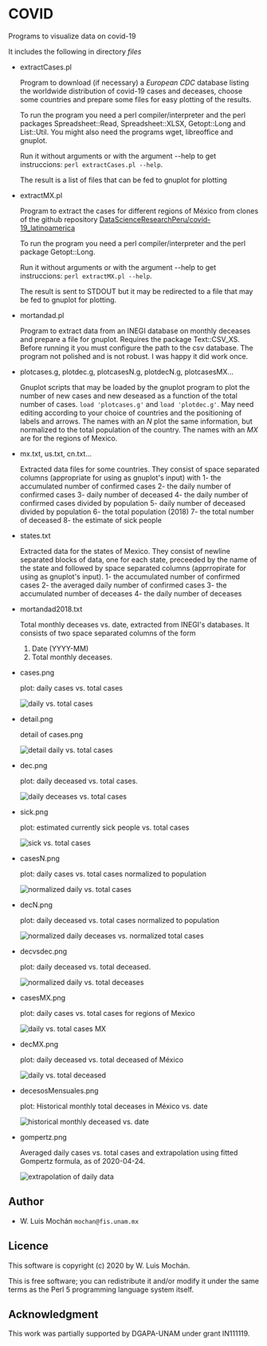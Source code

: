 # COVID

Programs to visualize data on covid-19

It includes the following in directory *files*

* extractCases.pl

  Program to download (if necessary) a *European CDC* database listing
  the worldwide distribution  of covid-19 cases and deceases, choose
  some countries and prepare some files for easy plotting of the
  results.

  To run the program you need a perl compiler/interpreter and the
  perl packages Spreadsheet::Read, Spreadsheet::XLSX, Getopt::Long and
  List::Util. You might also need the programs wget, libreoffice and gnuplot.

  Run it without arguments or with the argument --help to get
  instruccions: `perl extractCases.pl --help`.

  The result is a list of files that can be fed to gnuplot for
  plotting

* extractMX.pl

  Program to extract the cases for different regions of México from
  clones of the github repository
  [DataScienceResearchPeru/covid-19_latinoamerica](https://github.com/DataScienceResearchPeru/covid-19_latinoamerica)

  To run the program you need a perl compiler/interpreter and the
  perl package Getopt::Long.

  Run it without arguments or with the argument --help to get
  instruccions: `perl extractMX.pl --help`.

  The result is sent to STDOUT but it may be redirected to a file that
  may be fed to gnuplot for plotting.

* mortandad.pl

  Program to extract data from an INEGI database on monthly deceases
  and prepare a file for gnuplot. Requires the package
  Text::CSV_XS. Before running it you must configure the path to the
  csv database. The program not polished and is not robust. I was
  happy it did work once.

* plotcases.g, plotdec.g, plotcasesN.g, plotdecN.g, plotcasesMX...

  Gnuplot scripts that may be loaded by the gnuplot program to plot
  the number of new cases and new deseased as a function of the total
  number of cases. `load 'plotcases.g'` and `load 'plotdec.g'`. May
  need editing according to your choice of countries and the
  positioning of labels and arrows. The names with an *N* plot the
  same information, but normalized to the total population of the
  country. The names with an *MX* are for the regions of Mexico.


* mx.txt, us.txt, cn.txt...

  Extracted data files for some countries. They consist of space
  separated columns (appropriate for using as gnuplot's input) with
  1- the accumulated number of confirmed cases
  2- the daily number of confirmed cases
  3- daily number of deceased
  4- the daily number of confirmed cases divided by population
  5- daily number of deceased divided by population
  6- the total population (2018)
  7- the total number of deceased
  8- the estimate of sick people

* states.txt

  Extracted data for the states of Mexico. They consist of newline
  separated blocks of data, one for each state, preceeded by the name
  of the state and followed by space separated columns (apprropirate
  for using as gnuplot's input).
  1- the accumulated number of confirmed cases
  2- the averaged daily number of confirmed cases
  3- the accumulated number of deceases
  4- the daily number of deceases

* mortandad2018.txt

  Total monthly deceases vs. date, extracted from INEGI's
  databases. It consists of two space separated columns of the form
  1. Date (YYYY-MM)
  2. Total monthly deceases.

* cases.png

  plot: daily cases vs. total cases

  ![daily vs. total cases](files/cases.png)

* detail.png

  detail of cases.png

  ![detail daily vs. total cases](files/detail.png)

* dec.png

  plot: daily deceased vs. total cases.

  ![daily deceases vs. total cases](files/dec.png)

* sick.png

  plot: estimated currently sick people vs. total cases

  ![sick vs. total cases](files/sick.png)

* casesN.png

  plot: daily cases vs. total cases normalized to population

  ![normalized daily vs. total cases](files/casesN.png)

* decN.png

  plot: daily deceased vs. total cases normalized to population

  ![normalized daily deceases vs. normalized total cases](files/decN.png)

* decvsdec.png

  plot: daily deceased vs. total deceased.

  ![normalized daily vs. total deceases](files/decvsdec.png)

* casesMX.png

  plot: daily cases vs. total cases for regions of Mexico

  ![daily vs. total cases MX](files/casesMX.png)

* decMX.png

  plot: daily deceased vs. total deceased of México

  ![daily vs. total deceased](files/decMX.png)

* decesosMensuales.png

  plot: Historical monthly total deceases in México vs. date

  ![historical monthly deceased vs. date](files/decesosMensuales.png)

* gompertz.png

  Averaged daily cases vs. total cases and extrapolation using
  fitted Gompertz formula, as of 2020-04-24.

  ![extrapolation of daily data](files/gompertz.png)

## Author

   - W. Luis Mochán  `mochan@fis.unam.mx`

## Licence

This software is copyright (c) 2020 by W. Luis Mochán.

This is free software; you can redistribute it and/or modify it under
the same terms as the Perl 5 programming language system itself.

## Acknowledgment

This work was partially supported by DGAPA-UNAM under grant IN111119.
